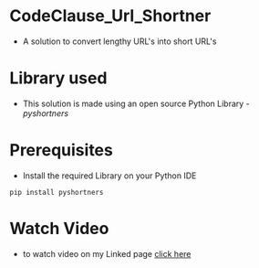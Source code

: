 
# CodeClause_Url_Shortner
- A solution to convert lengthy URL's into short URL's

# Library used
- This solution is made using an open source Python Library - *pyshortners*

# Prerequisites
- Install the required Library on your Python IDE
```
pip install pyshortners
```
# Watch Video
- to watch video on my Linked page [click here]()

